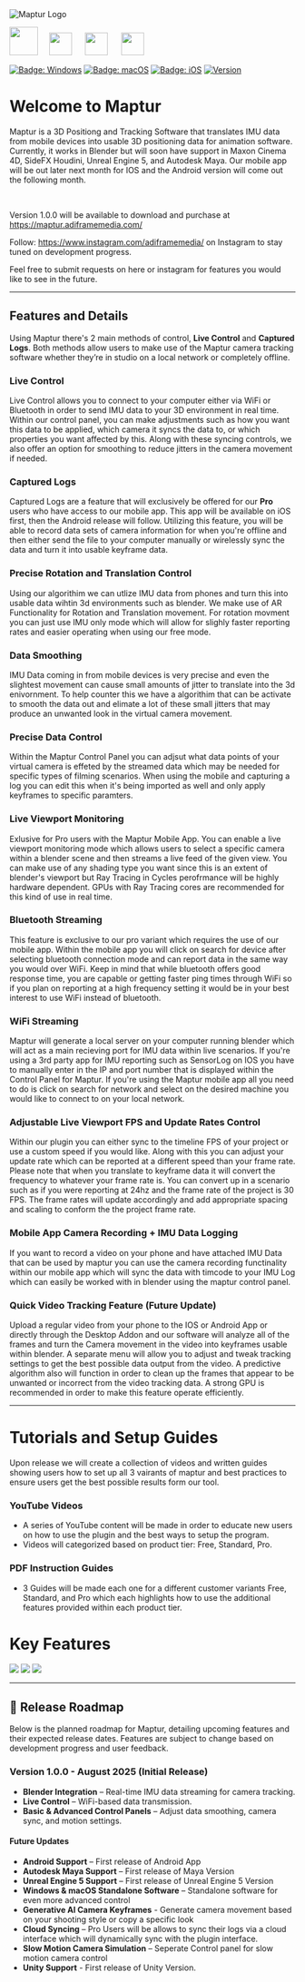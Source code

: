<img src="Assets/cover_photo_hq.png" alt="Maptur Logo" />

<img width = "50px" src="Assets/blender-logo.png" href ="https://www.blender.org/" /> &nbsp;&nbsp;&nbsp;    <img width = "40px" src="Assets/cinema4d-logo.png" />&nbsp;&nbsp;&nbsp;&nbsp;&nbsp; <img width ="40px" src="Assets/houdini-logo.png" />&nbsp;&nbsp;&nbsp;&nbsp;&nbsp; <img width ="40px" src="Assets/unreal-logo.png" />

[![Badge: Windows](https://img.shields.io/badge/os-Windows-blue)](#)
[![Badge: macOS](https://img.shields.io/badge/os-macOS-white)](#)
[![Badge: iOS](https://img.shields.io/badge/os-iOS-white)](#)
[![Version](https://img.shields.io/badge/version-1.0.0-darkgreen)](#)


# Welcome to Maptur
Maptur is a 3D Positiong and Tracking Software that translates IMU data from mobile devices into usable 3D positioning data for animation software. Currently, it works in Blender but will soon have support in Maxon Cinema 4D, SideFX Houdini, Unreal Engine 5, and Autodesk Maya. Our mobile app will be out later next month for IOS and the Android version will come out the following month.

<br />

Version 1.0.0 will be available to download and purchase at https://maptur.adiframemedia.com/

Follow: https://www.instagram.com/adiframemedia/ on Instagram to stay tuned on development progress.

Feel free to submit requests on here or instagram for features you would like to see in the future.

---

## Features and Details
Using Maptur there's 2 main methods of control, **Live Control** and **Captured Logs**. Both methods allow users to make use of the Maptur camera tracking software whether they’re in studio on a local network or completely offline.

### Live Control
Live Control allows you to connect to your computer either via WiFi or Bluetooth in order to send IMU data to your 3D environment in real time. Within our control panel, you can make adjustments such as how you want this data to be applied, which camera it syncs the data to, or which properties you want affected by this. Along with these syncing controls, we also offer an option for smoothing to reduce jitters in the camera movement if needed.

### Captured Logs
Captured Logs are a feature that will exclusively be offered for our **Pro** users who have access to our mobile app. This app will be available on iOS first, then the Android release will follow. Utilizing this feature, you will be able to record data sets of camera information for when you're offline and then either send the file to your computer manually or wirelessly sync the data and turn it into usable keyframe data.

### Precise Rotation and Translation Control
Using our algorithim we can utlize IMU data from phones and turn this into usable data wihtin 3d environments such as blender. We make use of AR Functionality for Rotation and Translation movement. For rotation movment you can just use IMU only mode which will allow for slighly faster reporting rates and easier operating when using our free mode.

### Data Smoothing
IMU Data coming in from mobile devices is very precise and even the slightest movement can cause small amounts of jitter to translate into the 3d enivornment. To help counter this we have a algorithim that can be activate to smooth the data out and elimate a lot of these small jitters that may produce an unwanted look in the virtual camera movement.

### Precise Data Control
Within the Maptur Control Panel you can adjsut what data points of your virtual camera is effeted by the streamed data which may be needed for specific types of filming scenarios. When using the mobile and capturing a log you can edit this when it's being imported as well and only apply keyframes to specific paramters.

### Live Viewport Monitoring
Exlusive for Pro users with the Maptur Mobile App. You can enable a live viewport monitoring mode which allows users to select a specific camera within a blender scene and then streams a live feed of the given view. You can make use of any shading type you want since this is an extent of blender's viewport but Ray Tracing in Cycles perofrmance will be highly hardware dependent. GPUs with Ray Tracing cores are recommended for this kind of use in real time. 

### Bluetooth Streaming
This feature is exclusive to our pro variant which requires the use of our mobile app. Within the mobile app you will click on search for device after selecting bluetooth connection mode and can report data in the same way you would over WiFi. Keep in mind that while bluetooth offers good response time, you are capable or getting faster ping times through WiFi so if you plan on reporting at a high frequency setting it would be in your best interest to use WiFi instead of bluetooth.

### WiFi Streaming
Maptur will generate a local server on your computer running blender which will act as a main recieving port for IMU data within live scenarios. If you're using a 3rd party app for IMU reporting such as SensorLog on IOS you have to manually enter in the IP and port number that is displayed within the Control Panel for Maptur. If you're using the Maptur mobile app all you need to do is click on search for network and select on the desired machine you would like to connect to on your local network.

### Adjustable Live Viewport FPS and Update Rates Control
Within our plugin you can either sync to the timeline FPS of your project or use a custom speed if you would like. Along with this you can adjust your update rate which can be reported at a different speed than your frame rate. Please note that when you translate to keyframe data it will convert the frequency to whatever your frame rate is. You can convert up in a scenario such as if you were reporting at 24hz and the frame rate of the project is 30 FPS. The frame rates will update accordingly and add appropriate spacing and scaling to conform the the project frame rate.

### Mobile App Camera Recording + IMU Data Logging
If you want to record a video on your phone and have attached IMU Data that can be used by maptur you can use the camera recording functinality within our mobile app which will sync the data with timcode to your IMU Log which can easily be worked with in blender using the maptur control panel.

### Quick Video Tracking Feature (Future Update)

Upload a regular video from your phone to the IOS or Android App or directly through the Desktop Addon and our software will analyze all of the frames and turn the Camera movement in the video into keyframes usable within blender. A separate menu will allow you to adjust and tweak tracking settings to get the best possible data output from the video. A predictive algorithm also will function in order to clean up the frames that appear to be unwanted or incorrect from the video tracking data. A strong GPU is recommended in order to make this feature operate efficiently.


---

# Tutorials and Setup Guides

Upon release we will create a collection of videos and written guides showing users how to set up all 3 vairants of maptur and best practices to ensure users get the best possible results form our tool.

### YouTube Videos
  -  A series of YouTube content will be made in order to educate new users on how to use the plugin and the best ways to setup the program.
  -  Videos will categorized based on product tier: Free, Standard, Pro.
### PDF Instruction Guides
  - 3 Guides will be made each one for a different customer variants Free, Standard, and Pro which each highlights how to use the additional features provided within each product tier.

# Key Features

<img src="Assets/overview-1.jpg" />

<img src="Assets/overview-2.jpg" />

<img src="Assets/overview-viewport2.jpg" />

---


## 📅 Release Roadmap

Below is the planned roadmap for Maptur, detailing upcoming features and their expected release dates. Features are subject to change based on development progress and user feedback.

### **Version 1.0.0 - August 2025** (Initial Release)
- **Blender Integration** – Real-time IMU data streaming for camera tracking.
- **Live Control** – WiFi-based data transmission.
- **Basic & Advanced Control Panels** – Adjust data smoothing, camera sync, and motion settings.


#### **Future Updates**
- **Android Support** – First release of Android App
- **Autodesk Maya Support** – First release of Maya Version
- **Unreal Engine 5 Support** – First release of Unreal Engine 5 Version
- **Windows & macOS Standalone Software** – Standalone software for even more advanced control
- **Generative AI Camera Keyframes** - Generate camera movement based on your shooting style or copy a specific look
- **Cloud Syncing** – Pro Users will be allows to sync their logs via a cloud interface which will dynamically sync with the plugin interface.
- **Slow Motion Camera Simulation** – Seperate Control panel for slow motion camera control
- **Unity Support** - First release of Unity Version. 
